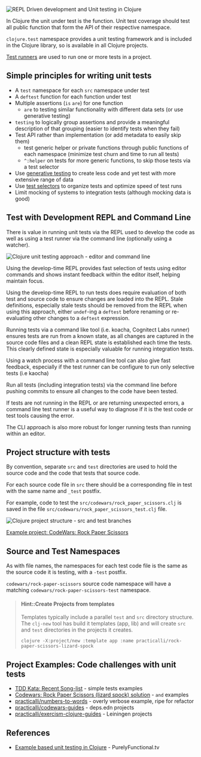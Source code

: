 ![REPL Driven development and Unit testing in Clojure](https://raw.githubusercontent.com/practicalli/graphic-design/live/repl-tdd-flow.png)

In Clojure the unit under test is the function.  Unit test coverage should test all public function that form the API of their respective namespace.

`clojure.test` namespace provides a unit testing framework and is included in the Clojure library, so is available in all Clojure projects.

[Test runners](/testing/test-runners/) are used to run one or more tests in a project.


## Simple principles for writing unit tests

* A `test` namespace for each `src` namespace under test
* A `deftest` function for each function under test
* Multiple assertions (`is` `are`) for one function
    * `are` to testing similar functionality with different data sets (or use generative testing)
* `testing` to logically group assertions and provide a meaningful description of that grouping (easier to identify tests when they fail)
* Test API rather than implementation (or add metadata to easily skip them)
    * test generic helper or private functions through public functions of each namespace (minimize test churn and time to run all tests)
    * `^:helper` on tests for more generic functions, to skip those tests via a test selector
* Use [generative testing](/clojure-spec/) to create less code and yet test with more extensive range of data
* Use [test selectors](test-selectors.md) to organize tests and optimize speed of test runs
* Limit mocking of systems to integration tests (although mocking data is good)


## Test with Development REPL and Command Line

There is value in running unit tests via the REPL used to develop the code as well as using a test runner via the command line (optionally using a watcher).

![Clojure unit testing approach - editor and command line](https://raw.githubusercontent.com/practicalli/graphic-design/live/clojure/clojure-testing-approach.png)

Using the develop-time REPL provides fast selection of tests using editor commands and shows instant feedback  within the editor itself, helping maintain focus.

Using the develop-time REPL to run tests does require evaluation of both test and source code to ensure changes are loaded into the REPL.  Stale definitions, especially stale tests should be removed from the REPL when using this approach, either `undef`-ing a `deftest` before renaming or re-evaluating other changes to a `deftest` expression.

Running tests via a command like tool (i.e. koacha, Cognitect Labs runner) ensures tests are run from a known state, as all changes are captured in the source code files and a clean REPL state is established each time the tests. This clearly defined state is especially valuable for running integration tests.

Using a watch process with a command line tool can also give fast feedback, especially if the test runner can be configure to run only selective tests (i.e kaocha)

Run all tests (including integration tests) via the command line before pushing commits to ensure all changes to the code have been tested.

If tests are not running in the REPL or are returning unexpected errors, a command line test runner is a useful way to diagnose if it is the test code or test tools causing the error.

The CLI approach is also more robust for longer running tests than running within an editor.



## Project structure with tests
By convention, separate `src` and `test` directories are used to hold the source code and the code that tests that source code.

For each source code file in `src` there should be a corresponding file in test with the same name and `_test` postfix.

For example, code to test the `src/codewars/rock_paper_scissors.clj` is saved in the file `src/codewars/rock_paper_scissors_test.clj` file.

![Clojure project structure - src and test branches](/images/clojure-project-structure-src-test-tree.png)

[Example project: CodeWars: Rock Paper Scissors](https://github.com/practicalli/codewars-guides/tree/develop/rock-paper-scissors)

## Source and Test Namespaces
As with file names, the namespaces for each test code file is the same as the source code it is testing, with a `-test` postfix.

`codewars/rock-paper-scissors` source code namespace will have a matching `codewars/rock-paper-scissors-test` namespace.

> #### Hint::Create Projects from templates
> Templates typically include a parallel `test` and `src` directory structure.  The `clj-new` tool has build it templates (app, lib) and will create `src` and `test` directories in the projects it creates.
>
> `clojure -X:project/new :template app :name practicalli/rock-paper-scissors-lizard-spock`

<!-- TODO: clj-new - does this add a test namespace if you add a src namespace to an existing project? -->

## Project Examples: Code challenges with unit tests
* [TDD Kata: Recent Song-list](/simple-projects/tdd-kata/recent-song-list.md) - simple tests examples
* [Codewars: Rock Paper Scissors (lizard spock) solution](https://github.com/practicalli/codewars-guides/tree/develop/rock-paper-scissors) - `and` examples
* [practicalli/numbers-to-words](https://github.com/practicalli/numbers-to-words) - overly verbose example, ripe for refactor
* [practicalli/codewars-guides](https://github.com/practicalli/codewars-guides) - deps.edn projects
* [practicalli/exercism-clojure-guides](https://github.com/practicalli/exercism-clojure-guides) - Leiningen projects


## References
* [Example based unit testing in Clojure](https://purelyfunctional.tv/mini-guide/example-based-unit-testing-in-clojure/) - PurelyFunctional.tv
